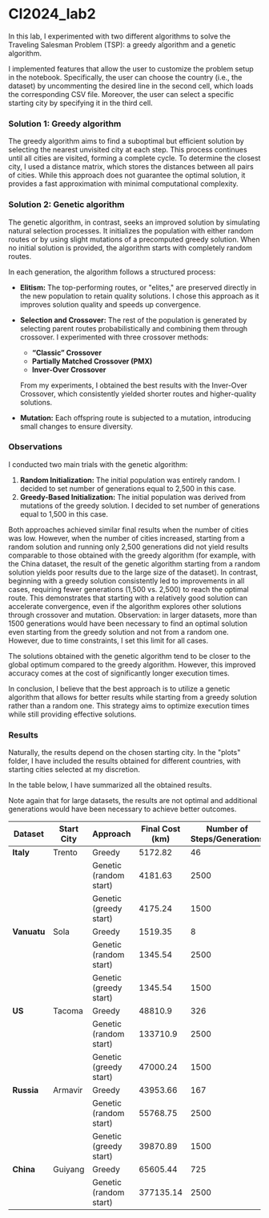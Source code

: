 # CI2024_lab2

In this lab, I experimented with two different algorithms to solve the Traveling Salesman Problem (TSP): a greedy algorithm and a genetic algorithm.

I implemented features that allow the user to customize the problem setup in the notebook. Specifically, the user can choose the country (i.e., the dataset) by uncommenting the desired line in the second cell, which loads the corresponding CSV file. Moreover, the user can select a specific starting city by specifying it in the third cell. 

### Solution 1: Greedy algorithm 

The greedy algorithm aims to find a suboptimal but efficient solution by selecting the nearest unvisited city at each step. This process continues until all cities are visited, forming a complete cycle. To determine the closest city, I used a distance matrix, which stores the distances between all pairs of cities. While this approach does not guarantee the optimal solution, it provides a fast approximation with minimal computational complexity.


### Solution 2: Genetic algorithm 
The genetic algorithm, in contrast, seeks an improved solution by simulating natural selection processes. It initializes the population with either random routes or by using slight mutations of a precomputed greedy solution. When no initial solution is provided, the algorithm starts with completely random routes. 

In each generation, the algorithm follows a structured process:

- **Elitism:** The top-performing routes, or "elites," are preserved directly in the new population to retain quality solutions. I chose this approach as it improves solution quality and speeds up convergence.
- **Selection and Crossover:** The rest of the population is generated by selecting parent routes probabilistically and combining them through crossover. I experimented with three crossover methods:
    - **“Classic” Crossover**
    - **Partially Matched Crossover (PMX)**
    - **Inver-Over Crossover**
    
    From my experiments, I obtained the best results with the Inver-Over Crossover, which consistently yielded shorter routes and higher-quality solutions.
    
- **Mutation:** Each offspring route is subjected to a mutation, introducing small changes to ensure diversity.

### Observations

I conducted two main trials with the genetic algorithm:

1. **Random Initialization:** The initial population was entirely random. I decided to set number of generations equal to 2,500 in this case.
2. **Greedy-Based Initialization:** The initial population was derived from mutations of the greedy solution. I decided to set number of generations equal to 1,500 in this case.

Both approaches achieved similar final results when the number of cities was low. However, when the number of cities increased, starting from a random solution and running only 2,500 generations did not yield results comparable to those obtained with the greedy algorithm (for example, with the China dataset, the result of the genetic algorithm starting from a random solution yields poor results due to the large size of the dataset). In contrast, beginning with a greedy solution consistently led to improvements in all cases, requiring fewer generations (1,500 vs. 2,500) to reach the optimal route. This demonstrates that starting with a relatively good solution can accelerate convergence, even if the algorithm explores other solutions through crossover and mutation.
Observation: in larger datasets, more than 1500 generations would have been necessary to find an optimal solution even starting from the greedy solution and not from a random one. However, due to time constraints, I set this limit for all cases.

The solutions obtained with the genetic algorithm tend to be closer to the global optimum compared to the greedy algorithm. However, this improved accuracy comes at the cost of significantly longer execution times.

In conclusion, I believe that the best approach is to utilize a genetic algorithm that allows for better results while starting from a greedy solution rather than a random one. This strategy aims to optimize execution times while still providing effective solutions.

### Results
Naturally, the results depend on the chosen starting city. In the "plots" folder, I have included the results obtained for different countries, with starting cities selected at my discretion.

In the table below, I have summarized all the obtained results.

Note again that for large datasets, the results are not optimal and additional generations would have been necessary to achieve better outcomes.

| Dataset    | Start City | Approach                        | Final Cost (km) | Number of Steps/Generations | Time         |
|------------|------------|---------------------------------|-----------------|-----------------------------|--------------|
| **Italy**  | Trento     | Greedy                         | 5172.82         | 46                          | 0.2s         |
|            |            | Genetic (random start)         | 4181.63         | 2500                        | 7m 28.6s     |
|            |            | Genetic (greedy start)         | 4175.24         | 1500                        | 4m 31.1s     |
| **Vanuatu**| Sola       | Greedy                         | 1519.35         | 8                           | 0.1s         |
|            |            | Genetic (random start)         | 1345.54         | 2500                        | 1m 41.8s     |
|            |            | Genetic (greedy start)         | 1345.54         | 1500                        | 55.2s        |
| **US**     | Tacoma     | Greedy                         | 48810.9         | 326                         | 0.5s         |
|            |            | Genetic (random start)         | 133710.9        | 2500                        | 54m 4.4s     |
|            |            | Genetic (greedy start)         | 47000.24        | 1500                        | 33m 39.3s    |
| **Russia** | Armavir    | Greedy                         | 43953.66        | 167                         | 0.3s         |
|            |            | Genetic (random start)         | 55768.75        | 2500                        | 26m 44.6s    |
|            |            | Genetic (greedy start)         | 39870.89        | 1500                        | 15m 52.8s    |
| **China**  | Guiyang    | Greedy                         | 65605.44        | 725                         | 2.0s         |
|            |            | Genetic (random start)         | 377135.14       | 2500                        | 128m 2.8s    |
